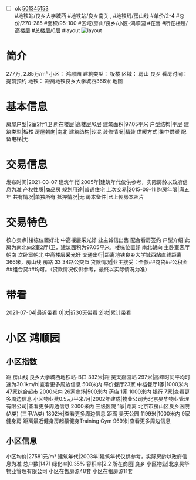 - [ ] ok [501345153](https://bj.5i5j.com/ershoufang/501345153.html)  
 #地铁站/良乡大学城西 #地铁站/良乡南关 ,  #地铁线/房山线
#单价/2-4 #总价/270-285 #面积/95-100   #区域/房山/良乡/小区-鸿顺园 #在售 #所在楼层/高楼层 #总楼层/6层 #layout 
![layout](http://image2a.5i5j.com/bdir/layout/589033.jpg_P5.jpg) 
# 简介 
 277万,  2.85万/m² 
小区： 鸿顺园
建筑类型： 板楼
区域： 房山 良乡
看房时间： 提前预约
地铁： 距离地铁良乡大学城西366米 地图
# 基本信息 
 房屋户型|2室2厅1卫
所在楼层|高楼层/6层
建筑面积|97.05平米
户型结构|平层
建筑类型|板楼
房屋朝向|南北
建筑结构|砖混
装修情况|精装
供暖方式|集中供暖
配备电梯|无
# 交易信息 
 发布时间|2021-03-07
建筑年代|2005年|建筑年代仅供参考，实际房龄以政府信息为准
产权性质|商品房
规划用途|普通住宅
上次交易|2015-09-11
购房年限|满五年
共有情况|单独所有
抵押情况|无
房本备件|已上传房本照片
# 交易特色 
 核心卖点|楼栋位置好北 中高楼层采光好 业主诚信出售 配合看房签约
户型介绍|此房为南北向2室2厅1卫，建筑面积为97.05平米，楼栋位置好 南北朝向 主卧室客厅朝南 次卧室朝北 中高楼层采光好
交通出行|距离地铁良乡大学城西站直线距离366米，房山线 房路 33 34路公交f5
贷款情况|业主接受：全款##商贷##公积金##组合贷##均可。（贷款情况仅供参考，最终以实际情况为准）
# 带看 
 2021-07-04|最近带看	 0|次|近30天带看	 2|次|累计带看
# 小区 鸿顺园
## 小区指数 
 距 房山线 良乡大学城西地铁站-B口 392米|距 昊天嘉园站 297米|高峰时间平均时速为30.1km/h|查看更多周边信息
500米内 平价餐厅23家
中档餐厅1家|1000米内 47家综合超市
2000米内 26家商场|500米内 药店 1家
1000米内 银行 7家|查看更多周边信息
小区物业费0.5元/平米/月|2002年建成|物业公司为北京昊华物业管理有限公司|查看更多周边信息
2000米内 三级医院 1家|距离 北京市房山区良乡医院(A类) (三甲/A类) 1802米|查看更多周边信息
距离 昊天公园 1199米|1000米内 9家 健身房
距离最近健身房起猿健身Training Gym 969米|查看更多周边信息
## 小区信息 
 小区均价|27581元/m²
建筑年代|2003年|建筑年代仅供参考，实际房龄以政府信息为准
总户数|1471
绿化率|0.35%
容积率|2.2
所在商圈|良乡
小区物业|北京昊华物业管理有限公司
小区在售房源48套
小区在租房源11套
